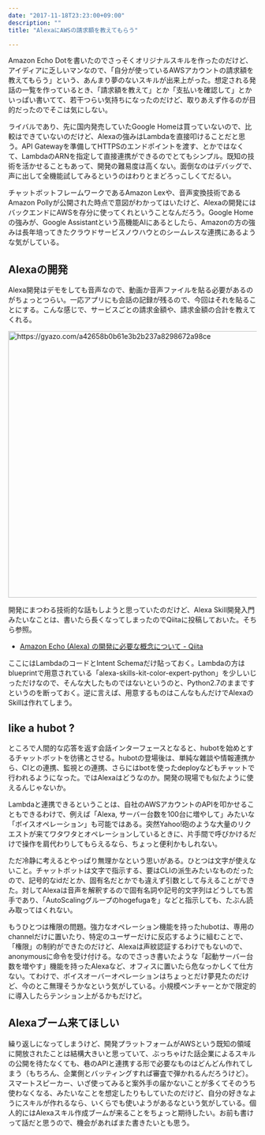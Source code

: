 ```yaml
---
date: "2017-11-18T23:23:00+09:00"
description: ""
title: "AlexaにAWSの請求額を教えてもらう"

---
```


Amazon Echo Dotを書いたのでさっそくオリジナルスキルを作ったのだけど、アイディアに乏しいマンなので、「自分が使っているAWSアカウントの請求額を教えてもらう」という、あんまり夢のないスキルが出来上がった。想定される発話の一覧を作っているとき、「請求額を教えて」とか「支払いを確認して」とかいっぱい書いてて、若干つらい気持ちになったのだけど、取りあえず作るのが目的だったのでそこは気にしない。

ライバルであり、先に国内発売していたGoogle Homeは買っていないので、比較はできていないのだけど、Alexaの強みはLambdaを直接叩けることだと思う。API Gatewayを準備してHTTPSのエンドポイントを渡す、とかではなくて、LambdaのARNを指定して直接連携ができるのでとてもシンプル。既知の技術を活かせることもあって、開発の難易度は高くない。面倒なのはデバッグで、声に出して全機能試してみるというのはわりとまどろっこしくてだるい。

チャットボットフレームワークであるAmazon Lexや、音声変換技術であるAmazon Pollyが公開された時点で意図がわかってはいたけど、Alexaの開発にはバックエンドにAWSを存分に使ってくれということなんだろう。Google Homeの強みが、Google Assistantという高機能AIにあるとしたら、Amazonの方の強みは長年培ってきたクラウドサービスノウハウとのシームレスな連携にあるような気がしている。


Alexaの開発
-----------

Alexa開発はデモをしても音声なので、動画か音声ファイルを貼る必要があるのがちょっとつらい。一応アプリにも会話の記録が残るので、今回はそれを貼ることにする。こんな感じで、サービスごとの請求金額や、請求金額の合計を教えてくれる。

<a href="https://gyazo.com/a42658b0b61e3b2b237a8298672a98ce"><img src="https://i.gyazo.com/a42658b0b61e3b2b237a8298672a98ce.png" alt="https://gyazo.com/a42658b0b61e3b2b237a8298672a98ce" width="540"/></a>

開発にまつわる技術的な話もしようと思っていたのだけど、Alexa Skill開発入門みたいなことは、書いたら長くなってしまったのでQiitaに投稿しておいた。そちら参照。

* [Amazon Echo (Alexa) の開発に必要な概念について - Qiita](https://qiita.com/chroju/items/3f30fe424df36e4b4d80)

ここにはLambdaのコードとIntent Schemaだけ貼っておく。Lambdaの方はblueprintで用意されている「alexa-skills-kit-color-expert-python」を少しいじっただけなので、そんな大したものではないというのと、Python2.7のままですというのを断っておく。逆に言えば、用意するものはこんなもんだけでAlexaのSkillは作れてしまう。

<script src="https://gist.github.com/chroju/97201c49a888533f3413a081013ea706.js"></script>


like a hubot ?
--------------

ところで人間的な応答を返す会話インターフェースとなると、hubotを始めとするチャットボットを彷彿とさせる。hubotの登場後は、単純な雜談や情報連携から、CIとの連携、監視との連携、さらにはbotを使ったdeployなどもチャットで行われるようになった。ではAlexaはどうなのか。開発の現場でも似たように使えるんじゃないか。

Lambdaと連携できるということは、自社のAWSアカウントのAPIを叩かせることもできるわけで、例えば「Alexa, サーバー台数を100台に増やして」みたいな「ボイスオペレーション」も可能ではある。突然Yahoo!砲のような大量のリクエストが来てワタワタとオペレーションしているときに、片手間で呼びかけるだけで操作を肩代わりしてもらえるなら、ちょっと便利かもしれない。

ただ冷静に考えるとやっぱり無理かなという思いがある。ひとつは文字が使えないこと。チャットボットは文字で指示する、要はCLIの派生みたいなものだったので、記号的なidだとか、固有名だとかでも違えず引数として与えることができた。対してAlexaは音声を解釈するので固有名詞や記号的文字列はどうしても苦手であり、「AutoScalingグループのhogefugaを」などと指示しても、たぶん読み取ってはくれない。

もうひとつは権限の問題。強力なオペレーション機能を持ったhubotは、専用のchannelだけに置いたり、特定のユーザーだけに反応するように組むことで、「権限」の制約ができたのだけど、Alexaは声紋認証するわけでもないので、anonymousに命令を受け付ける。なのでさっき書いたような「起動サーバー台数を増やす」機能を持ったAlexaなど、オフィスに置いたら危なっかしくて仕方ない。てわけで、ボイスオーバーオペレーションはちょっとだけ夢見たのだけど、今のとこ無理そうかなという気がしている。小規模ベンチャーとかで限定的に導入したらテンション上がるかもだけど。


Alexaブーム来てほしい
---------------------

繰り返しになってしまうけど、開発プラットフォームがAWSという既知の領域に開放されたことは結構大きいと思っていて、ぶっちゃけた話企業によるスキルの公開を待たなくても、巷のAPIと連携する形で必要なものはどんどん作れてしまう（もちろん、企業側とバッティングすれば審査で弾かれるんだろうけど）。スマートスピーカー、いざ使ってみると案外手の届かないことが多くてそのうち使わなくなる、みたいなことを想定したりもしていたのだけど、自分の好きなようにスキルが作れるなら、いくらでも使いようがあるなという気がしている。個人的にはAlexaスキル作成ブームが来ることをちょっと期待したい。お前も書けって話だと思うので、機会があればまた書きたいとも思う。

